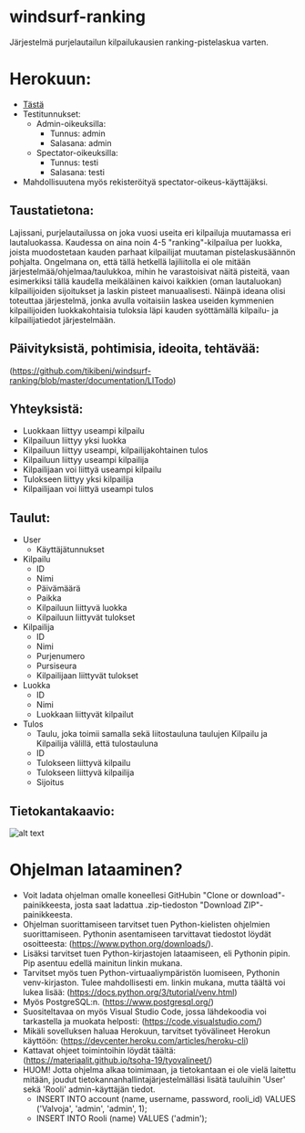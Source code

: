 # windsurf-ranking
Järjestelmä purjelautailun kilpailukausien ranking-pistelaskua varten.

# Herokuun:
- [Tästä](https://windsurf-ranking.herokuapp.com)
- Testitunnukset:
	* Admin-oikeuksilla: 
		- Tunnus: admin
	    - Salasana: admin
	* Spectator-oikeuksilla: 
		- Tunnus: testi
	    - Salasana: testi
- Mahdollisuutena myös rekisteröityä spectator-oikeus-käyttäjäksi.

## Taustatietona: 
Lajissani, purjelautailussa on joka vuosi useita eri kilpailuja muutamassa eri lautaluokassa. Kaudessa on aina noin 4-5 "ranking"-kilpailua per luokka, joista muodostetaan kauden parhaat kilpailijat muutaman pistelaskusäännön pohjalta. Ongelmana on, että tällä hetkellä lajiliitolla ei ole mitään järjestelmää/ohjelmaa/taulukkoa, mihin he varastoisivat näitä pisteitä, vaan esimerkiksi tällä kaudella meikäläinen kaivoi kaikkien (oman lautaluokan) kilpailijoiden sijoitukset ja laskin pisteet manuaalisesti. Näinpä ideana olisi toteuttaa järjestelmä, jonka avulla voitaisiin laskea useiden kymmenien kilpailijoiden luokkakohtaisia tuloksia läpi kauden syöttämällä kilpailu- ja kilpailijatiedot järjestelmään.

## Päivityksistä, pohtimisia, ideoita, tehtävää:
(https://github.com/tikibeni/windsurf-ranking/blob/master/documentation/LITodo)

## Yhteyksistä:
- Luokkaan liittyy useampi kilpailu
- Kilpailuun liittyy yksi luokka
- Kilpailuun liittyy useampi, kilpailijakohtainen tulos
- Kilpailuun liittyy useampi kilpailija
- Kilpailijaan voi liittyä useampi kilpailu
- Tulokseen liittyy yksi kilpailija
- Kilpailijaan voi liittyä useampi tulos

## Taulut:
- User
	* Käyttäjätunnukset
- Kilpailu
	* ID
	* Nimi
	* Päivämäärä
	* Paikka
	* Kilpailuun liittyvä luokka
	* Kilpailuun liittyvät tulokset
- Kilpailija
	* ID
	* Nimi
	* Purjenumero
	* Pursiseura
	* Kilpailijaan liittyvät tulokset
- Luokka
	* ID
	* Nimi
	* Luokkaan liittyvät kilpailut
- Tulos
	* Taulu, joka toimii samalla sekä liitostauluna taulujen Kilpailu ja Kilpailija välillä, että tulostauluna
	* ID
	* Tulokseen liittyvä kilpailu 
	* Tulokseen liittyvä kilpailija
	* Sijoitus

## Tietokantakaavio:
![alt text](https://github.com/tikibeni/windsurf-ranking/blob/master/documentation/tsohakaavio.png "Tietokantakaavio")

# Ohjelman lataaminen?
- Voit ladata ohjelman omalle koneellesi GitHubin "Clone or download"-painikkeesta, josta saat ladattua .zip-tiedoston "Download ZIP"-painikkeesta.
- Ohjelman suorittamiseen tarvitset tuen Python-kielisten ohjelmien suorittamiseen. Pythonin asentamiseen tarvittavat tiedostot löydät osoitteesta: (https://www.python.org/downloads/). 
- Lisäksi tarvitset tuen Python-kirjastojen lataamiseen, eli Pythonin pipin. Pip asentuu edellä mainitun linkin mukana.
- Tarvitset myös tuen Python-virtuaaliympäristön luomiseen, Pythonin venv-kirjaston. Tulee mahdollisesti em. linkin mukana, mutta täältä voi lukea lisää: (https://docs.python.org/3/tutorial/venv.html)
- Myös PostgreSQL:n. (https://www.postgresql.org/)
- Suositeltavaa on myös Visual Studio Code, jossa lähdekoodia voi tarkastella ja muokata helposti: (https://code.visualstudio.com/)
- Mikäli sovelluksen haluaa Herokuun, tarvitset työvälineet Herokun käyttöön: (https://devcenter.heroku.com/articles/heroku-cli)
- Kattavat ohjeet toimintoihin löydät täältä: (https://materiaalit.github.io/tsoha-19/tyovalineet/)
- HUOM! Jotta ohjelma alkaa toimimaan, ja tietokantaan ei ole vielä laitettu mitään, joudut tietokannanhallintajärjestelmälläsi lisätä tauluihin 'User' sekä 'Rooli' admin-käyttäjän tiedot.
	* INSERT INTO account (name, username, password, rooli_id) VALUES ('Valvoja', 'admin', 'admin', 1);
	* INSERT INTO Rooli (name) VALUES ('admin');